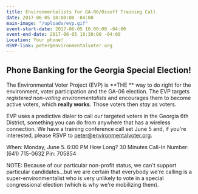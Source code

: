 ```yaml
---
title: Environmentalists for GA-06/Ossoff Training Call
date: 2017-06-05 18:00:00 -04:00
main-image: "/uploads/evp.gif"
event-start-date: 2017-06-05 18:00:00 -04:00
event-end-date: 2017-06-05 18:30:00 -04:00
Location: Your phone!
RSVP-link: peter@environmentalvoter.org
---
```


## Phone Banking for the Georgia Special Election!

The Environmental Voter Project (EVP) is **THE ** way to do right for the environment, voter participation and the GA-06 election. The EVP targets *registered non-voting environmentalists* and encourages them to become active voters, which **really works**. Those voters then *stay* as voters.

EVP uses a predictive dialer to call our targeted voters in the Georgia 6th District, something you can do from anywhere that has a wireless connection. We have a training conference call set June 5 and, if you're interested, please RSVP to peter@environmentalvoter.org.

When: Monday, June 5. 6:00 PM
How Long? 30 Minutes
Call-In Number: (641) 715-0632
Pin: 705854


NOTE: Because of our particular non-profit status, we can't support particular candidates...but we are certain that everybody we're calling is a super-environmentalist who is very unlikely to vote in a special congressional election (which is why we're mobilizing them).